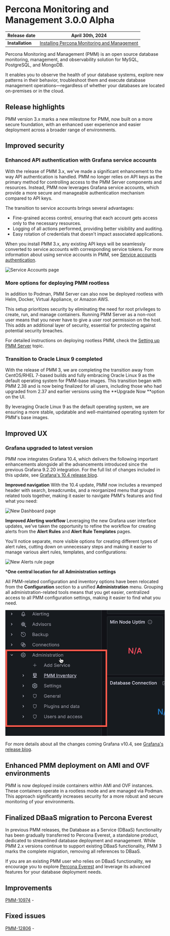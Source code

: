 # Percona Monitoring and Management 3.0.0 Alpha

| **Release date** | April 30th, 2024                                                                                   |
| ----------------- | ----------------------------------------------------------------------------------------------- |
| **Installation** | [Installing Percona Monitoring and Management](https://www.percona.com/software/pmm/quickstart) |

Percona Monitoring and Management (PMM) is an open source database monitoring, management, and observability solution for MySQL, PostgreSQL, and MongoDB.

It enables you to observe the health of your database systems, explore new patterns in their behavior, troubleshoot them and execute database management operations—regardless of whether your databases are located on-premises or in the cloud.

## Release highlights

PMM version 3.x marks a new milestone for PMM, now built on a more secure foundation, with an enhanced user experience and easier deployment across a broader range of environments.

## Improved security

### Enhanced API authentication with Grafana service accounts

With the release of PMM 3.x, we've made a significant enhancement to the way API authentication is handled. PMM no longer relies on API keys as the primary method for controlling access to the PMM Server components and resources. Instead, PMM now leverages Grafana service accounts, which provide a more secure and manageable authentication mechanism compared to API keys.

The transition to service accounts brings several advantages:

- Fine-grained access control, ensuring that each account gets access only to the necessary resources.
- Logging of all actions performed, providing better visibility and auditing.
- Easy rotation of credentials that doesn't impact associated applications.

When you install PMM 3.x, any existing API keys will be seamlessly converted to service accounts with corresponding service tokens. For more information about using service accounts in PMM, see [Service accounts authentication](../api/authentication.md).

![Service Accounts page](../_images/Service_Accounts.png)

### More options for deploying PMM rootless

In addition to Podman, PMM Server can also now be deployed rootless with Helm, Docker, Virtual Appliance, or Amazon AWS.

This setup prioritizes security by eliminating the need for root privileges to create, run, and manage containers. Running PMM Server as a non-root user means that you never have to give a user root permission on the host. This adds an additional layer of security, essential for protecting against potential security breaches.

For detailed instructions on deploying rootless PMM, check the [Setting up PMM Server](https://docs.percona.com/percona-monitoring-and-management/setting-up/index.html#set-up-pmm-server) topic.

### Transition to Oracle Linux 9 completed

With the release of PMM 3, we are completing the transition away from CentOS/RHEL 7-based builds and fully embracing Oracle Linux 9 as the default operating system for PMM-base images. This transition began with PMM 2.38 and is now being finalized for all users, including those who had upgraded from 2.37 and earlier versions using the **Upgrade Now **option on the UI.

By leveraging Oracle Linux 9 as the default operating system, we are ensuring a more stable, updatable and well-maintained operating system for PMM's base images.

## Improved UX

### Grafana upgraded to latest version

PMM now integrates Grafana 10.4, which delivers the following important enhancements alongside all the advancements introduced since the previous Grafana 9.2.20 integration. For the full list of changes included in this update, see [Grafana's 10.4 release blog](https://grafana.com/blog/2024/03/06/grafana-10.4-release-all-the-latest-features/).

**Improved navigation**
With the 10.4 update, PMM now includes a revamped header with search, breadcrumbs, and a reorganized menu that groups related tools together, making it easier to navigate PMM's features and find what you need:

![New Dashboard page](../_images/Navigation_Dashboard.png)

**Improved Alerting workflow**
Leveraging the new Grafana user interface updates, we've taken the opportunity to refine the workflow for creating alerts from the **Alert Rules** and **Alert Rule Templates** pages.

You'll notice separate, more visible options for creating different types of alert rules, cutting down on unnecessary steps and making it easier to manage various alert rules, templates, and configurations:

![New Alerts rule page](../_images/Grafana_Alerting.png)

***One central location for all Administration settings**

All PMM-related configuration and inventory options have been relocated from the **Configuration** section to a unified **Administration** menu.
Grouping all administration-related tools means that you get easier, centralized access to all PMM configuration settings, making it easier to find what you need.

![Administration menu](../_images/Admin_menu.png)

For more details about all the changes coming Grafana v10.4, see [Grafana's release blog](https://grafana.com/blog/2024/03/06/grafana-10.4-release-all-the-latest-features/).

## Enhanced PMM deployment on AMI and OVF environments

PMM is now deployed inside containers within AMI and OVF instances. These containers operate in a rootless mode and are managed via Podman. This approach significantly increases security for a more robust and secure monitoring of your environments.

## Finalized DBaaS migration to Percona Everest

In previous PMM releases, the Database as a Service (DBaaS) functionality has been gradually transferred to Percona Everest, a standalone product, dedicated to streamlined database deployment and management.
While PMM 2.x versions continue to support existing DBaaS functionality, PMM 3 marks the complete migration, removing all references to DBaaS. 

If you are an existing PMM user who relies on DBaaS functionality, we encourage you to explore [Percona Everest](https://www.percona.com/resources/percona-everest) and leverage its advanced features for your database deployment needs.


## Improvements

[PMM-10974](https://perconadev.atlassian.net/browse/PMM-10974) - 

## Fixed issues

[PMM-12806](https://perconadev.atlassian.net/browse/PMM-12806) - 

